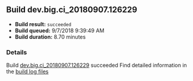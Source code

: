 ## Build dev.big.ci_20180907.126229
- **Build result:** `succeeded`
- **Build queued:** 9/7/2018 9:39:49 AM
- **Build duration:** 8.70 minutes
### Details
Build [dev.big.ci_20180907.126229](https://winappstudio.visualstudio.com/web/build.aspx?pcguid=a4ef43be-68ce-4195-a619-079b4d9834c2&builduri=vstfs%3a%2f%2f%2fBuild%2fBuild%2f26229) succeeded
Find detailed information in the [build log files](https://uwpctdiags.blob.core.windows.net/buildlogs/dev.big.ci_20180907.126229_logs.zip)
